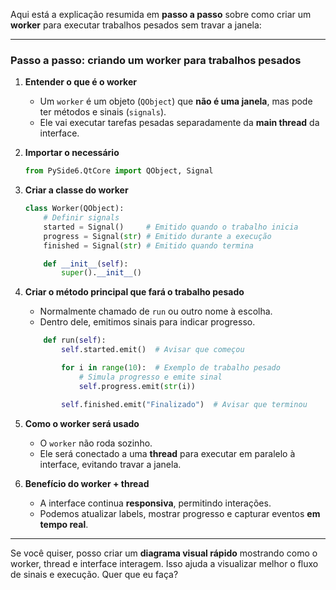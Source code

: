 Aqui está a explicação resumida em **passo a passo** sobre como criar um **worker** para executar trabalhos pesados sem travar a janela:

---

### Passo a passo: criando um worker para trabalhos pesados

1. **Entender o que é o worker**

   * Um `worker` é um objeto (`QObject`) que **não é uma janela**, mas pode ter métodos e sinais (`signals`).
   * Ele vai executar tarefas pesadas separadamente da **main thread** da interface.

2. **Importar o necessário**

   ```python
   from PySide6.QtCore import QObject, Signal
   ```

3. **Criar a classe do worker**

   ```python
   class Worker(QObject):
       # Definir signals
       started = Signal()     # Emitido quando o trabalho inicia
       progress = Signal(str) # Emitido durante a execução
       finished = Signal(str) # Emitido quando termina

       def __init__(self):
           super().__init__()
   ```

4. **Criar o método principal que fará o trabalho pesado**

   * Normalmente chamado de `run` ou outro nome à escolha.
   * Dentro dele, emitimos sinais para indicar progresso.

   ```python
       def run(self):
           self.started.emit()  # Avisar que começou

           for i in range(10):  # Exemplo de trabalho pesado
               # Simula progresso e emite sinal
               self.progress.emit(str(i))

           self.finished.emit("Finalizado")  # Avisar que terminou
   ```

5. **Como o worker será usado**

   * O `worker` não roda sozinho.
   * Ele será conectado a uma **thread** para executar em paralelo à interface, evitando travar a janela.

6. **Benefício do worker + thread**

   * A interface continua **responsiva**, permitindo interações.
   * Podemos atualizar labels, mostrar progresso e capturar eventos **em tempo real**.

---

Se você quiser, posso criar um **diagrama visual rápido** mostrando como o worker, thread e interface interagem. Isso ajuda a visualizar melhor o fluxo de sinais e execução. Quer que eu faça?
